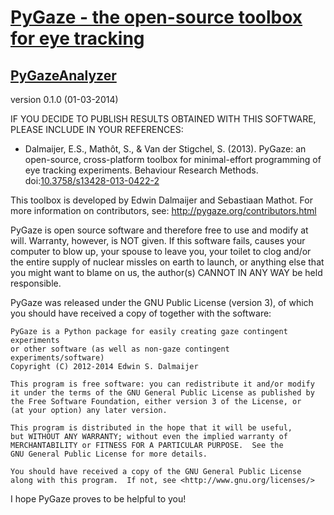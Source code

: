 [PyGaze - the open-source toolbox for eye tracking](http://www.pygaze.org/)
===========================================================================

[PyGazeAnalyzer](http://www.pygaze.org/projects/pygazeanalyser/)
--------------

version 0.1.0 (01-03-2014)


IF YOU DECIDE TO PUBLISH RESULTS OBTAINED WITH THIS SOFTWARE, PLEASE INCLUDE IN YOUR REFERENCES:

* Dalmaijer, E.S., Mathôt, S., & Van der Stigchel, S. (2013). PyGaze: an open-source,
cross-platform toolbox for minimal-effort programming of eye tracking experiments.
Behaviour Research Methods. doi:[10.3758/s13428-013-0422-2](http://link.springer.com/article/10.3758%2Fs13428-013-0422-2)


This toolbox is developed by Edwin Dalmaijer and Sebastiaan Mathot. For more
information on contributors, see: http://pygaze.org/contributors.html

PyGaze is open source software and therefore free to use and modify at will.
Warranty, however, is NOT given. If this software fails, causes your computer
to blow up, your spouse to leave you, your toilet to clog and/or the entire
supply of nuclear missles on earth to launch, or anything else that you might
want to blame on us, the author(s) CANNOT IN ANY WAY be held responsible.

PyGaze was released under the GNU Public License (version 3), of which you
should have received a copy of together with the software:

    PyGaze is a Python package for easily creating gaze contingent experiments
    or other software (as well as non-gaze contingent experiments/software)
    Copyright (C) 2012-2014 Edwin S. Dalmaijer

    This program is free software: you can redistribute it and/or modify
    it under the terms of the GNU General Public License as published by
    the Free Software Foundation, either version 3 of the License, or
    (at your option) any later version.

    This program is distributed in the hope that it will be useful,
    but WITHOUT ANY WARRANTY; without even the implied warranty of
    MERCHANTABILITY or FITNESS FOR A PARTICULAR PURPOSE.  See the
    GNU General Public License for more details.

    You should have received a copy of the GNU General Public License
    along with this program.  If not, see <http://www.gnu.org/licenses/>

I hope PyGaze proves to be helpful to you!
